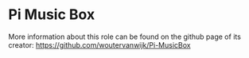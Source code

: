 # Pi Music Box

More information about this role can be found on the github page of its creator: https://github.com/woutervanwijk/Pi-MusicBox


